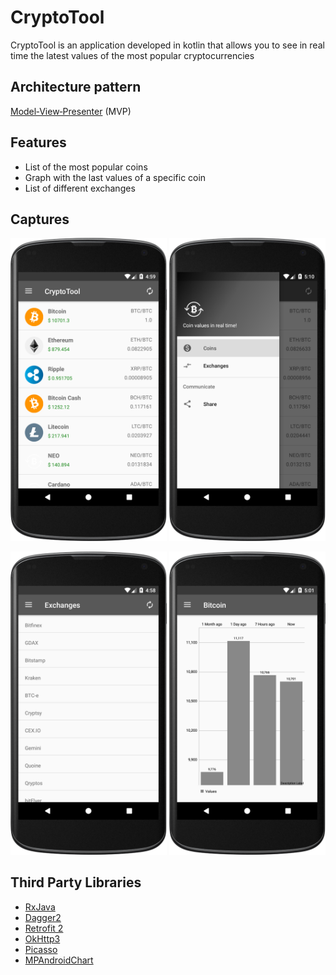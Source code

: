 # CryptoTool
CryptoTool is an application developed in kotlin that allows you to see in real time the latest values of the most popular cryptocurrencies

## Architecture pattern
[Model‑View‑Presenter](https://en.wikipedia.org/wiki/Model%E2%80%93view%E2%80%93presenter) (MVP)

## Features
* List of the most popular coins
* Graph with the last values of a specific coin
* List of different  exchanges

## Captures
<p>
<img src="captures/home.png" width="250"/>
<img src="captures/menu.png" width="250"/>
</p>
<p>
<img src="captures/exchanges.png" width="250"/>
<img src="captures/chart.png" width="250"/>
</p>


## Third Party Libraries
* [RxJava](https://github.com/ReactiveX/RxJava)
* [Dagger2](https://google.github.io/dagger/)
* [Retrofit 2](http://square.github.io/retrofit/)
* [OkHttp3](https://github.com/square/okhttp)
* [Picasso](https://github.com/square/picasso)
* [MPAndroidChart](https://github.com/PhilJay/MPAndroidChart)

